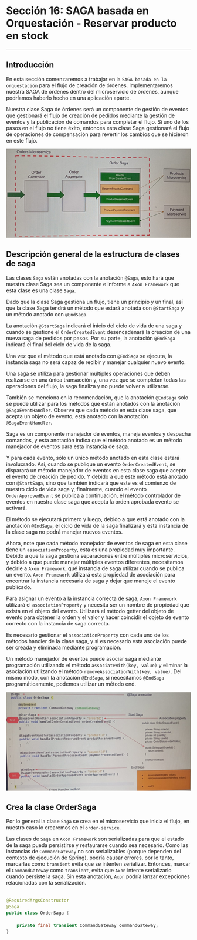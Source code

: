 # Sección 16: SAGA basada en Orquestación - Reservar producto en stock

---

## Introducción

En esta sección comenzaremos a trabajar en la `SAGA basada en la orquestación` para el flujo de creación de órdenes.
Implementaremos nuestra SAGA de órdenes dentro del microservicio de órdenes, aunque podríamos haberlo hecho en una
aplicación aparte.

Nuestra clase Saga de órdenes será un componente de gestión de eventos que gestionará el flujo de creación de pedidos
mediante la gestión de eventos y la publicación de comandos para completar el flujo. Si uno de los pasos en el flujo
no tiene éxito, entonces esta clase Saga gestionará el flujo de operaciones de compensación para revertir los cambios
que se hicieron en este flujo.

![01.png](assets/section-16/01.png)

## Descripción general de la estructura de clases de saga

Las clases `Saga` están anotadas con la anotación `@Saga`, esto hará que nuestra clase Saga sea un componente e informe
a `Axon Framework` que esta clase es una clase `Saga`.

Dado que la clase Saga gestiona un flujo, tiene un principio y un final, así que la clase Saga tendrá un método que
estará anotada con `@StartSaga` y un método anotado con `@EndSaga`.

La anotación `@StartSaga` indicará el inicio del ciclo de vida de una saga y cuando se gestione el `OrderCreatedEvent`
desencadenará la creación de una nueva saga de pedidos por pasos. Por su parte, la anotación `@EndSaga` indicará el
final del ciclo de vida de la saga.

Una vez que el método que está anotado con `@EndSaga` se ejecuta, la instancia saga no será capaz de recibir y manejar
cualquier nuevo evento.

Una saga se utiliza para gestionar múltiples operaciones que deben realizarse en una única transacción y, una vez que se
completan todas las operaciones del flujo, la saga finaliza y no puede volver a utilizarse.

También se menciona en la recomendación, que la anotación `@EndSaga` solo se puede utilizar para los métodos que están
anotados con la anotación `@SagaEventHandler`. Observe que cada método en esta clase saga, que acepta un objeto de
evento, está anotado con la anotación `@SagaEventHandler`.

Saga es un componente manejador de eventos, maneja eventos y despacha comandos, y esta anotación indica que el método
anotado es un método manejador de eventos para esta instancia de saga.

Y para cada evento, sólo un único método anotado en esta clase estará involucrado. Así, cuando se publique un evento
`OrderCreatedEvent`, se disparará un método manejador de eventos en esta clase saga que acepte el evento de creación de
pedido. Y debido a que este método está anotado con `@StartSaga`, sino que también indicará que este es el comienzo de
nuestro ciclo de vida saga y, finalmente, cuando el evento `OrderApprovedEvent` se publica a continuación, el método
controlador de eventos en nuestra clase saga que acepta la orden aprobada evento se activará.

El método se ejecutará primero y luego, debido a que está anotado con la anotación `@EndSaga`, el ciclo de vida de la
saga finalizará y esta instancia de la clase saga no podrá manejar nuevos eventos.

Ahora, note que cada método manejador de eventos de saga en esta clase tiene un `associationProperty`, esta es una
propiedad muy importante. Debido a que la saga gestiona separaciones entre múltiples microservicios, y debido a que
puede manejar múltiples eventos diferentes, necesitamos decirle a `Axon Framework`, qué instancia de saga utilizar
cuando se publica un evento. `Axon Framework` utilizará esta propiedad de asociación para encontrar la instancia
necesaria de saga y dejar que maneje el evento publicado.

Para asignar un evento a la instancia correcta de saga, `Axon Framework` utilizará el `associationProperty` y necesita
ser un nombre de propiedad que exista en el objeto del evento. Utilizará el método getter del objeto de evento para
obtener la orden y el valor y hacer coincidir el objeto de evento correcto con la instancia de saga correcta.

Es necesario gestionar el `associationProperty` con cada uno de los métodos handler de la clase saga, y si es necesario
esta asociación puede ser creada y eliminada mediante programación.

Un método manejador de eventos puede asociar saga mediante programación utilizando el método `associateWith(key, value)`
y eliminar la asociación utilizando el método `removeAssociationWith(key, value)`. Del mismo modo, con la anotación
`@EndSaga`, si necesitamos `@EndSaga` programáticamente, podemos utilizar un método end.

![02.png](assets/section-16/02.png)

## Crea la clase OrderSaga

Por lo general la clase `Saga` se crea en el microservicio que inicia el flujo, en nuestro caso lo crearemos en el
`order-service`.

Las clases de `Saga` en `Axon Framework` son serializadas para que el estado de la saga pueda persistirse y restaurarse
cuando sea necesario. Como las instancias de `CommandGateway` no son serializables (porque dependen del contexto
de ejecución de Spring), podría causar errores, por lo tanto, marcarlas como `transient` evita que se intenten
serializar. Entonces, marcar el `CommandGateway` como `transient`, evita que `Axon` intente serializarlo cuando
persiste la saga. Sin esta anotación, `Axon` podría lanzar excepciones relacionadas con la serialización.

````java

@RequiredArgsConstructor
@Saga
public class OrderSaga {

    private final transient CommandGateway commandGateway;
}
````

